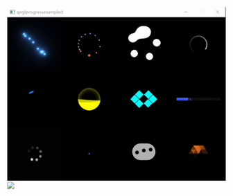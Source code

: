 <img src="https://github.com/rainInSun/ImagesForDisplayRepo/blob/master/qtextendcomponents_loading.gif"/>
<img src="https://github.com/rainInSun/ImagesForDisplayRepo/blob/master/qtextendcomponents_galleryview.gif"/>
